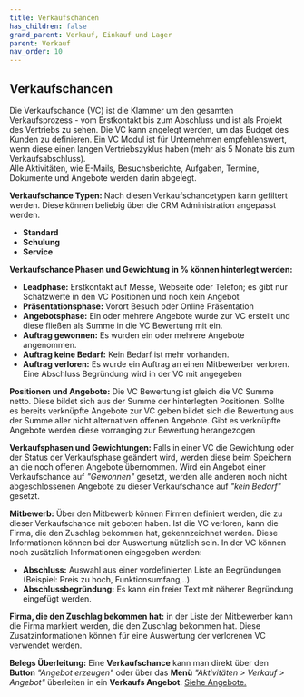 ```yaml
---
title: Verkaufschancen
has_children: false
grand_parent: Verkauf, Einkauf und Lager
parent: Verkauf
nav_order: 10
---
```


## Verkaufschancen

Die Verkaufschance (VC) ist die Klammer um den gesamten Verkaufsprozess - vom Erstkontakt bis zum Abschluss und ist als Projekt des Vertriebs zu sehen. Die VC kann angelegt werden, um das Budget des Kunden zu definieren. Ein VC Modul ist für Unternehmen empfehlenswert, wenn diese einen langen Vertriebszyklus haben (mehr als 5 Monate bis zum Verkaufsabschluss).  
Alle Aktivitäten, wie E-Mails, Besuchsberichte, Aufgaben, Termine, Dokumente und Angebote werden darin abgelegt.

**Verkaufschance Typen:** Nach diesen Verkaufschancetypen kann gefiltert werden. Diese können beliebig über die CRM Administration angepasst werden.

- **Standard**
- **Schulung**
- **Service**

**Verkaufschance Phasen und Gewichtung in % können hinterlegt werden:**

- **Leadphase:** Erstkontakt auf Messe, Webseite oder Telefon; es gibt nur Schätzwerte in den VC Positionen und noch kein Angebot
- **Präsentationsphase:** Vorort Besuch oder Online Präsentation
- **Angebotsphase:** Ein oder mehrere Angebote wurde zur VC erstellt und diese fließen als Summe in die VC Bewertung mit ein.
- **Auftrag gewonnen:** Es wurden ein oder mehrere Angebote angenommen.
- **Auftrag keine Bedarf:** Kein Bedarf ist mehr vorhanden.
- **Auftrag verloren:** Es wurde ein Auftrag an einen Mitbewerber verloren. Eine Abschluss Begründung wird in der VC mit angegeben

**Positionen und Angebote:** Die VC Bewertung ist gleich die VC Summe netto. Diese bildet sich aus der Summe der hinterlegten Positionen. Sollte es bereits verknüpfte Angebote zur VC geben bildet sich die Bewertung aus der Summe aller nicht alternativen offenen Angebote. Gibt es verknüpfte Angebote werden diese vorranging zur Bewertung herangezogen

**Verkaufsphasen und Gewichtungen:** Falls in einer VC die Gewichtung oder der Status der Verkaufsphase geändert wird, werden diese beim Speichern an die noch offenen Angebote übernommen.
Wird ein Angebot einer Verkaufschance auf *"Gewonnen"* gesetzt, werden alle anderen noch nicht abgeschlossenen Angebote zu dieser Verkaufschance auf *"kein Bedarf"* gesetzt.

**Mitbewerb:** Über den Mitbewerb können Firmen definiert werden, die zu dieser Verkaufschance mit geboten haben. 
Ist die VC verloren, kann die Firma, die den Zuschlag bekommen hat, gekennzeichnet werden. Diese Informationen können bei der Auswertung nützlich sein.
In der VC können noch zusätzlich Informationen eingegeben werden:

- **Abschluss:** Auswahl aus einer vordefinierten Liste an Begründungen (Beispiel: Preis zu hoch, Funktionsumfang,..).
- **Abschlussbegründung:** Es kann ein freier Text mit näherer Begründung eingefügt werden.

**Firma, die den Zuschlag bekommen hat:** in der Liste der Mitbewerber kann die Firma markiert werden, die den Zuschlag bekommen hat.
Diese Zusatzinformationen können für eine Auswertung der verlorenen VC verwendet werden.

**Belegs Überleitung:**
Eine **Verkaufschance** kann man direkt über den **Button** *"Angebot erzeugen"* oder über das **Menü** *"Aktivitäten > Verkauf > Angebot"* überleiten in ein **Verkaufs Angebot**. [Siehe Angebote.](./Angebote.md)
